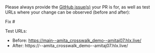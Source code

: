 Please always provide the [GitHub issue(s)](../issues) your PR is for, as well as test URLs where your change can be observed (before and after):

Fix #<gh-issue-id>

Test URLs:
- Before: https://main--amita_crosswalk_demo--amitaj07.hlx.live/
- After: https://<branch>--amita_crosswalk_demo--amitaj07.hlx.live/
